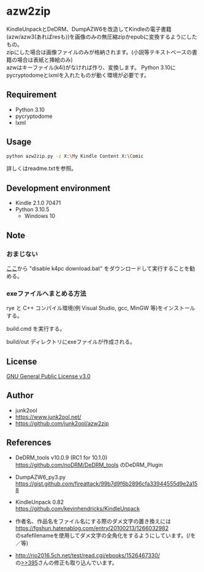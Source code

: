 # azw2zip

KindleUnpackとDeDRM、DumpAZW6を改造してKindleの電子書籍(azw/azw3(あればresも))を画像のみの無圧縮zipかepubに変換するようにしたもの。  
zipにした場合は画像ファイルのみが格納されます。(小説等テキストベースの書籍の場合は表紙と挿絵のみ)  
azwはキーファイル(k4i)がなければ作り、変換します。
Python 3.10にpycryptodomeとlxmlを入れたものが動く環境が必要です。

## Requirement
* Python 3.10
* pycryptodome
* lxml

## Usage
```bash
python azw2zip.py -z X:\My Kindle Content X:\Comic
```
詳しくはreadme.txtを参照。

## Development environment
 * Kindle 2.1.0 70471
 * Python 3.10.5
   * Windows 10

## Note

### おまじない
[ここ](https://www.mobileread.com/forums/showpost.php?p=3471461)から "disable k4pc download.bat" をダウンロードして実行することを勧める。

### exeファイルへまとめる方法
rye と C++ コンパイル環境(例 Visual Studio, gcc, MinGW 等)をインストールする。

build.cmd を実行する。

build/out ディレクトリにexeファイルが作成される。

## License
[GNU General Public License v3.0](https://www.gnu.org/licenses/gpl-3.0.ja.html)

## Author
* junk2ool
* https://www.junk2ool.net/
* https://github.com/junk2ool/azw2zip

## References
* DeDRM_tools v10.0.9 (RC1 for 10.1.0)  
https://github.com/noDRM/DeDRM_tools
のDeDRM_Plugin

* DumpAZW6_py3.py  
https://gist.github.com/fireattack/99b7d9f6b2896cfa33944555d9e2a158

* KindleUnpack 0.82  
https://github.com/kevinhendricks/KindleUnpack

* 作者名、作品名をファイル名にする際のダメ文字の置き換えには  
https://fgshun.hatenablog.com/entry/20100213/1266032982  
のsafefilenameを使用してダメ文字の全角化をするようにしています。(/を／等)

* http://rio2016.5ch.net/test/read.cgi/ebooks/1526467330/  
の[>>395](http://rio2016.5ch.net/test/read.cgi/ebooks/1526467330/395)さんの修正も取り込んでいます。
